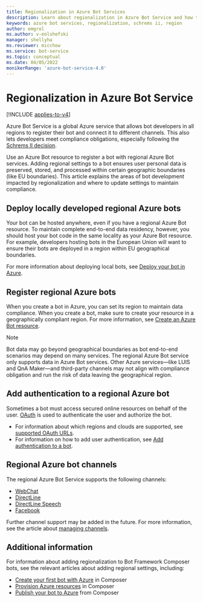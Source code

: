 ```yaml
---
title: Regionalization in Azure Bot Services
description: Learn about regionalization in Azure Bot Service and how to meet your data compliance requirements.
keywords: azure bot services, regionalization, schrems ii, region
author: emgrol
ms.author: v-eolshefski
manager: shellyha
ms.reviewer: micchow
ms.service: bot-service
ms.topic: conceptual
ms.date: 04/05/2022
monikerRange: 'azure-bot-service-4.0'
---
```


# Regionalization in Azure Bot Service

[!INCLUDE [applies-to-v4](../includes/applies-to-v4-current.md)]

Azure Bot Service is a global Azure service that allows bot developers in all regions to register their bot and connect it to different channels. This also lets developers meet compliance obligations, especially following the [Schrems II decision](https://blogs.microsoft.com/eupolicy/2021/05/06/eu-data-boundary/).

Use an Azure Bot resource to register a bot with regional Azure Bot services. Adding regional settings to a bot ensures user personal data is preserved, stored, and processed within certain geographic boundaries (like EU boundaries). This article explains the areas of bot development impacted by regionalization and where to update settings to maintain compliance.

## Deploy locally developed regional Azure bots

Your bot can be hosted anywhere, even if you have a regional Azure Bot resource. To maintain complete end-to-end data residency, however, you should host your bot code in the same locality as your Azure Bot resource. For example, developers hosting bots in the European Union will want to ensure their bots are deployed in a region within EU geographical boundaries.

For more information about deploying local bots, see [Deploy your bot in Azure](../bot-builder-deploy-az-cli.md).

## Register regional Azure bots

When you create a bot in Azure, you can set its region to maintain data compliance. When you create a bot, make sure to create your resource in a geographically compliant region. For more information, see [Create an Azure Bot resource](abs-quickstart.md#create-the-resource).

>[!NOTE]
> Bot data may go beyond geographical boundaries as bot end-to-end scenarios may depend on many services.
> The regional Azure Bot service only supports data in Azure Bot services. Other Azure services&mdash;like LUIS and QnA Maker&mdash;and third-party channels may not align with compliance obligation and run the risk of data leaving the geographical region.  

## Add authentication to a regional Azure bot

Sometimes a bot must access secured online resources on behalf of the user. [OAuth](bot-builder-concept-authentication.md) is used to authenticate the user and authorize the bot.

- For information about which regions and clouds are supported, see [supported OAuth URLs](../ref-oauth-redirect-urls.md).
- For information on how to add user authentication, see [Add authentication to a bot](bot-builder-authentication.md).

## Regional Azure bot channels

The regional Azure Bot Service supports the following channels:

- [WebChat](../bot-service-channel-connect-webchat.md)
- [DirectLine](../bot-service-channel-directline.md)
- [DirectLine Speech](../bot-service-channel-connect-directlinespeech.md)
- [Facebook](../bot-service-channel-connect-facebook.md)

Further channel support may be added in the future. For more information, see the article about [managing channels](../bot-service-manage-channels.md).

## Additional information

For information about adding regionalization to Bot Framework Composer bots, see the relevant articles about adding regional settings, including:

- [Create your first bot with Azure](/composer/quickstart-create-bot-with-azure.md) in Composer
- [Provision Azure resources](/composer/how-to-provision-azure-resources.md) in Composer
- [Publish your bot to Azure](/composer/how-to-publish-bot.md) from Composer
